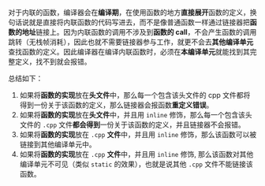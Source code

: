 对于内联的函数，编译器会在**编译期**，在使用函数的地方**直接展开**函数的定义，换句话说就是直接将内联函数的代码写进去，而不是像普通函数一样通过链接器把**函数的地址**链接上。因为内联函数的调用不涉及到**函数的 call**，不会产生函数的调用跳转（无栈帧消耗），因此也就不需要链接器参与工作，就更不会去**其他编译单元**查找函数的定义。因此编译器在编译内联函数时，必须在**本编译单元**就能找到其完整定义，找不到就会报错。

总结如下：

1. 如果将**函数的实现**放在**头文件**中，那么每一个包含该头文件的 cpp 文件都将得到一份关于该函数的定义，那么链接器会报函数**重定义错误**。
2. 如果将**函数的实现**放在**头文件**中，并且用 `inline` 修饰，那么每一个包含该头文件的 `.cpp` 文件**都会得到**一份关于该函数的定义，并且链接器不会报错。
3. 如果将**函数的实现**放在 `.cpp` **文件**中，并且用 `inline` 修饰，那么该函数可以被链接到其他编译单元中。
4. 如果将**函数的实现**放在 `.cpp` **文件**中，并且用 `inline` 修饰, 那么该函数对其他编译单元不可见（类似 `static` 的效果），也就是说其他 `.cpp` 文件不能链接该函数。

